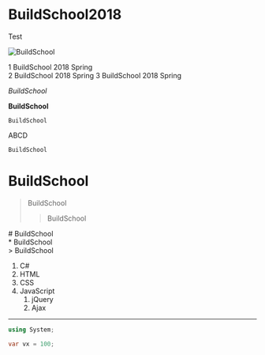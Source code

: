 # BuildSchool2018
Test

![BuildSchool](http://placekitten.com/g/500/200 "BuildSchool 2018")

1 BuildSchool 2018 Spring  
2 BuildSchool 2018 Spring
3 BuildSchool 2018 Spring

*BuildSchool*

**BuildSchool**

    BuildSchool

ABCD

    BuildSchool


# BuildSchool

> BuildSchool
>> BuildSchool


\# BuildSchool  
\* BuildSchool  
\> BuildSchool

1. C#
2. HTML
3. CSS
4. JavaScript
    1. jQuery
    2. Ajax

---

```csharp
using System;

var vx = 100;
```
